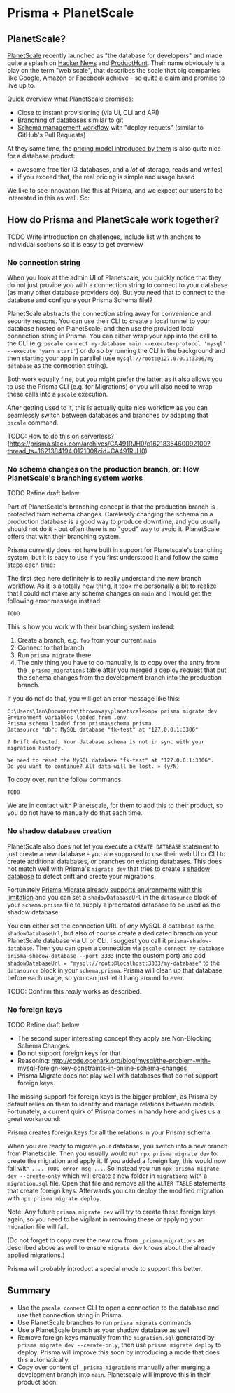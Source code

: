# Prisma + PlanetScale

## PlanetScale?

[PlanetScale](https://planetscale.com) recently launched as "the database for developers" and made quite a splash on [Hacker News](https://news.ycombinator.com/item?id=27197873) and [ProductHunt](https://www.producthunt.com/posts/planetscale). Their name obviously is a play on the term "web scale", that describes the scale that big companies like Google, Amazon or Facebook achieve - so quite a claim and promise to live up to.

Quick overview what PlanetScale promises:

- Close to instant provisioning (via UI, CLI and API)
- [Branching of databases](https://docs.planetscale.com/concepts/branching) similar to git
- [Schema management workflow](https://docs.planetscale.com/concepts/nonblocking-schema-changes)  with "deploy requets" (similar to GitHub's Pull Requests)

At they same time, the [pricing model introduced by them](https://www.planetscale.com/pricing) is also quite nice for a database product:

- awesome free tier (3 databases, and a _lot_ of storage, reads and writes)
- if you exceed that, the real pricing is simple and usage based

We like to see innovation like this at Prisma, and we expect our users to be interested in this as well. So:

## How do Prisma and PlanetScale work together?

TODO Write introduction on challenges, include list with anchors to individual sections so it is easy to get overview

<!--
At Prisma we like new databases that do that - and of course jump on them and see how they work with Prisma

We actually have been working on support for Vitess, the underlying MySQL variant, for quite some time, so the "MySQL compatible" of PlanetScale should also apply to our `mysql` connector in Prisma.

While the Pricing just needs to be undestdoof, the novel features that Planetscale introduces create some challenges for us:
... but the product Planetscale released has some properties I thought would be worth explaining.

Let's look at these new challenges to get Prisma and PlanetScale to work together:

-->

### No connection string

When you look at the admin UI of Planetscale, you quickly notice that they do not just provide you with a connection string to connect to your database (as many other database providers do). But you need that to connect to the database and configure your Prisma Schema file!?

PlanetScale abstracts the connection string away for convenience and security reasons. You can use their CLI to create a local tunnel to your database hosted on PlanetScale, and then use the provided local connection string in Prisma. You can either wrap your app into the call to the CLI (e.g. `pscale connect my-database main --execute-protocol 'mysql' --execute 'yarn start'`) or do so by running the CLI in the background and then starting your app in parallel (use `mysql://root:@127.0.0.1:3306/my-database` as the connection string). 

Both work equally fine, but you might prefer the latter, as it also allows you to use the Prisma CLI (e.g. for Migrations) or you will also need to wrap these calls into a `pscale` execution.

After getting used to it, this is actually quite nice workflow as you can seamlessly switch between databases and branches by adapting that `pscale` command.

TODO: How to do this on serverless? (https://prisma.slack.com/archives/CA491RJH0/p1621835460092100?thread_ts=1621384194.012100&cid=CA491RJH0)

### No schema changes on the production branch, or: How PlanetScale's branching system works

TODO Refine draft below

Part of PlanetScale's branching concept is that the production branch is protected from schema changes. Carelessly changing the schema on a production database is a good way to produce downtime, and you usually should not do it - but often there is no "good" way to avoid it. PlanetScale offers that with their branching system.

Prisma currently does not have built in support for Planetscale's branching system, but it is easy to use if you first understood it and follow the same steps each time:

The first step here definitely is to really understand the new branch workflow. As it is a totally new thing, it took me personally a bit to realize that I could not make any schema changes on `main` and I would get the following error message instead:
```
TODO
```

This is how you work with their branching system instead:
1. Create a branch, e.g. `foo` from your current `main`
2. Connect to that branch
3. Run `prisma migrate` there
4. The only thing you have to do manually, is to copy over the entry from the `_prisma_migrations` table after you merged a deploy request that put the schema changes from the development branch into the production branch. 

If you do not do that, you will get an error message like this:
```
C:\Users\Jan\Documents\throwaway\planetscale>npx prisma migrate dev
Environment variables loaded from .env
Prisma schema loaded from prisma\schema.prisma
Datasource "db": MySQL database "fk-test" at "127.0.0.1:3306"

? Drift detected: Your database schema is not in sync with your migration history.      

We need to reset the MySQL database "fk-test" at "127.0.0.1:3306".
Do you want to continue? All data will be lost. » (y/N)
```
To copy over, run the follow commands

```
TODO
```

We are in contact with Planetscale, for them to add this to their product, so you do not have to manually do that each time.

### No shadow database creation

PlanetScale also does not let you execute a `CREATE DATABASE` statement to just create a new database - you are supposed to use their web UI or CLI to create additional databases, or branches on existing databases. This does not match well with Prisma's `migrate dev` that tries to create a [shadow database](https://www.prisma.io/docs/concepts/components/prisma-migrate/shadow-database) to detect drift and create your migrations.

Fortunately [Prisma Migrate already supports environments with this limitation](https://www.prisma.io/docs/concepts/components/prisma-migrate/shadow-database#cloud-hosted-shadow-databases-must-be-created-manually) and you can set a `shadowDatabaseUrl` in the `datasource` block of your `schema.prisma` file to supply a precreated database to be used as the shadow database.

You can either set the connection URL of _any_ MySQL 8 database as the `shadowDatabaseUrl`, but also of course create a dedicated branch on your PlanetScale database via UI or CLI. I suggest you call it `prisma-shadow-database`. Then you can open a connection via `pscale connect my-database prisma-shadow-database --port 3333` (note the custom port) and add `shadowDatabaseUrl = "mysql://root:@localhost:3333/my-database"` to the `datasource` block in your `schema.prisma`. Prisma will clean up that database before each usage, so you can just let it hang around forever.

TODO: Confirm this _really_ works as described.

### No foreign keys

TODO Refine draft below

- The second super interesting concept they apply are Non-Blocking Schema Changes. 
- Do not support foreign keys for that
- Reasoning: http://code.openark.org/blog/mysql/the-problem-with-mysql-foreign-key-constraints-in-online-schema-changes
- Prisma Migrate does not play well with databases that do not support foreign keys.

The missing support for foreign keys is the bigger problem, as Prisma by default relies on them to identify and manage relations between models. Fortunately, a current quirk of Prisma comes in handy here and gives us a great workaround:

Prisma creates foreign keys for all the relations in your Prisma schema.

When you are ready to migrate your database, you switch into a new branch from Planetscale. Then you usually would run `npx prisma migrate dev` to create the migration and apply it. If you added a foreign key, this would now fail with `.... TODO error msg ...`. So instead you run `npx prisma migrate dev --create-only` which will create a new folder in `migrations` with a `migration.sql` file. Open that file and remove all the `ALTER TABLE` statements that create foreign keys. Afterwards you can deploy the modified migration with `npx prisma migrate deploy`.

Note: Any future `prisma migrate dev` will try to create these foreign keys again, so you need to be vigilant in removing these or applying your migration file will fail.

(Do not forget to copy over the new row from `_prisma_migrations` as described above as well to ensure `migrate dev` knows about the already applied migrations.)

Prisma will probably introduct a special mode to support this better.


## Summary

- Use the `pscale connect` CLI to open a connection to the database and use that connection string in Prisma
- Use PlanetScale branches to run `prisma migrate` commands
- Use a PlanetScale branch as your shadow database as well
- Remove foreign keys manually from the `migration.sql` generated by `prisma migrate dev --cerate-only`, then use `prisma migrate deploy` to deploy. Prisma will improve this soon by introducing a mode that does this automatically.
- Copy over content of `_prisma_migrations` manually after merging a development branch into `main`. Planetscale will improve this in their product soon.


